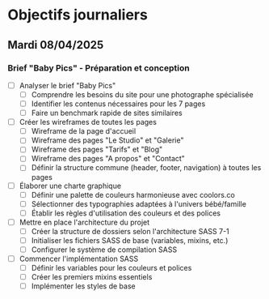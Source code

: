 # Objectifs journaliers

## Mardi 08/04/2025

### Brief "Baby Pics" - Préparation et conception

- [ ] Analyser le brief "Baby Pics"
  - [ ] Comprendre les besoins du site pour une photographe spécialisée
  - [ ] Identifier les contenus nécessaires pour les 7 pages
  - [ ] Faire un benchmark rapide de sites similaires

- [ ] Créer les wireframes de toutes les pages
  - [ ] Wireframe de la page d'accueil
  - [ ] Wireframe des pages "Le Studio" et "Galerie"
  - [ ] Wireframe des pages "Tarifs" et "Blog"
  - [ ] Wireframe des pages "A propos" et "Contact"
  - [ ] Définir la structure commune (header, footer, navigation) à toutes les pages

- [ ] Élaborer une charte graphique
  - [ ] Définir une palette de couleurs harmonieuse avec coolors.co
  - [ ] Sélectionner des typographies adaptées à l'univers bébé/famille
  - [ ] Établir les règles d'utilisation des couleurs et des polices

- [ ] Mettre en place l'architecture du projet
  - [ ] Créer la structure de dossiers selon l'architecture SASS 7-1
  - [ ] Initialiser les fichiers SASS de base (variables, mixins, etc.)
  - [ ] Configurer le système de compilation SASS

- [ ] Commencer l'implémentation SASS
  - [ ] Définir les variables pour les couleurs et polices
  - [ ] Créer les premiers mixins essentiels
  - [ ] Implémenter les styles de base
